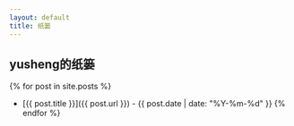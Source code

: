 ```yaml
---
layout: default
title: 纸篓
---
```


## yusheng的纸篓
{% for post in site.posts %}
- [{{ post.title }}]({{ post.url }}) - {{ post.date | date: "%Y-%m-%d" }}
{% endfor %}
